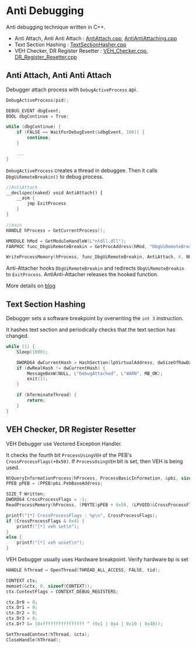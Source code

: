 # Anti Debugging

Anti debugging technique written in C++.

- Anti Attach, Anti Anti Attach : [AntiAttach.cpp](https://github.com/revsic/AntiDebugging/blob/master/AntiAttach.cpp), [AntiAntiAttaching.cpp](https://github.com/revsic/AntiDebugging/blob/master/AntiAntiAttach.cpp)
- Text Section Hashing : [TextSectionHasher.cpp](https://github.com/revsic/AntiDebugging/blob/master/TextSectionHasher.cpp)
- VEH Checker, DR Register Resetter : [VEH_Checker.cpp](https://github.com/revsic/AntiDebugging/blob/master/VEH_Checker.cpp), [DR_Register_Resetter.cpp](https://github.com/revsic/AntiDebugging/blob/master/DR_Register_Resetter.cpp)

## Anti Attach, Anti Anti Attach

Debugger attach process with `DebugActiveProcess` api.

```cpp
DebugActiveProcess(pid);

DEBUG_EVENT dbgEvent;
BOOL dbgContinue = True;

while (dbgContinue) {
    if (FALSE == WaitForDebugEvent(&dbgEvent, 100)) {
        continue;
    }

    ...
}
```

`DebugActiveProcess` creates a thread in debuggee. Then it calls `DbgUiRemoteBreakin()` to debug process.

```cpp
//AntiAttach
__declspec(naked) void AntiAttach() {
    __asm {
		jmp ExitProcess
	}
}

//main
HANDLE hProcess = GetCurrentProcess();

HMODULE hMod = GetModuleHandleW(L"ntdll.dll");
FARPROC func_DbgUiRemoteBreakin = GetProcAddress(hMod, "DbgUiRemoteBreakin");

WriteProcessMemory(hProcess, func_DbgUiRemoteBreakin, AntiAttach, 6, NULL);
```

Anti-Attacher hooks `DbgUiRemoteBreakin` and redirects `DbgUiRemoteBreakin` to `ExitProcess`. AntiAnti-Attacher releases the hooked function.

More details on [blog](http://revsic.tistory.com/31)

## Text Section Hashing

Debugger sets a software breakpoint by overwriting the `int 3` instruction.

It hashes text section and periodically checks that the text section has changed.

```cpp
while (1) {
	Sleep(1000);

	DWORD64 dwCurrentHash = HashSection(lpVirtualAddress, dwSizeOfRawData);
	if (dwRealHash != dwCurrentHash) {
		MessageBoxW(NULL, L"DebugAttached", L"WARN", MB_OK);
		exit(1);
	}

	if (bTerminateThread) {
		return;
	}
}
```

## VEH Checker, DR Register Resetter

VEH Debugger use Vectored Exception Handler. 

It checks the fourth bit `ProcessUsingVEH` of the PEB's `CrossProcessFlags(+0x50)`. If `ProcessUsingVEH` bit is set, then VEH is being used.

```cpp
NtQueryInformationProcess(hProcess, ProcessBasicInformation, &pbi, sizeof(pbi), &ReturnLength);
PPEB pPEB = (PPEB)pbi.PebBaseAddress;

SIZE_T Written;
DWORD64 CrossProcessFlags = -1;
ReadProcessMemory(hProcess, (PBYTE)pPEB + 0x50, (LPVOID)&CrossProcessFlags, sizeof(DWORD64), &Written);

printf("[*] CrossProcessFlags : %p\n", CrossProcessFlags);
if (CrossProcessFlags & 0x4) {
	printf("[*] veh set\n");
}
else {
	printf("[*] veh unset\n");
}
```

VEH Debugger usually uses Hardware breakpoint. Verify hardware bp is set

```cpp
HANDLE hThread = OpenThread(THREAD_ALL_ACCESS, FALSE, tid);

CONTEXT ctx;
memset(&ctx, 0, sizeof(CONTEXT));
ctx.ContextFlags = CONTEXT_DEBUG_REGISTERS;

ctx.Dr0 = 0;
ctx.Dr1 = 0;
ctx.Dr2 = 0;
ctx.Dr3 = 0;
ctx.Dr7 &= (0xffffffffffffffff ^ (0x1 | 0x4 | 0x10 | 0x40));

SetThreadContext(hThread, &ctx);
CloseHandle(hThread);
```
